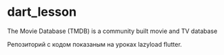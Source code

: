 # dart_lesson
The Movie Database (TMDB) is a community built movie and TV database

Репозиторий с кодом показаным на уроках lazyload flutter.

